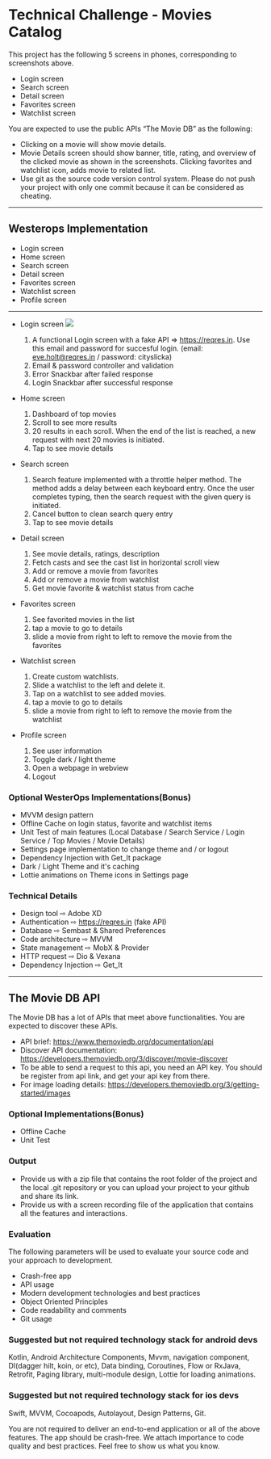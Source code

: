 # Technical Challenge - Movies Catalog

This project has the following 5 screens in phones, corresponding to screenshots above.
* Login screen
* Search screen
* Detail screen
* Favorites screen
* Watchlist screen


You are expected to use the public APIs “​The Movie DB​” as the following:
* Clicking on a movie will show movie details.
* Movie Details screen should show banner, title, rating, and overview of the clicked movie as shown in the screenshots. Clicking favorites and watchlist icon, adds movie to related list.
* Use git as the source code version control system. Please do not push your project with only one commit because it can be considered as cheating.

---------- 

## Westerops Implementation

* Login screen
* Home screen
* Search screen
* Detail screen
* Favorites screen
* Watchlist screen
* Profile screen

---------- 

* Login screen
  ![](https://imgur.com/aUOqy3f)
  1. A functional Login screen with a fake API => https://reqres.in.
  Use this email and password for succesful login. (email: eve.holt@reqres.in / password: cityslicka)
  2. Email & password controller and validation
  3. Error Snackbar after failed response
  4. Login Snackbar after successful response

* Home screen
  1. Dashboard of top movies
  2. Scroll to see more results
  3. 20 results in each scroll. When the end of the list is reached, a new request with next 20 movies is initiated.
  4. Tap to see movie details

* Search screen
  1. Search feature implemented with a throttle helper method. The method adds a delay between each keyboard entry. Once the user completes typing, then the search request with the given query is initiated.
  2. Cancel button to clean search query entry
  3. Tap to see movie details

* Detail screen
  1. See movie details, ratings, description
  2. Fetch casts and see the cast list in horizontal scroll view
  2. Add or remove a movie from favorites
  3. Add or remove a movie from watchlist
  4. Get movie favorite & watchlist status from cache

* Favorites screen
  1. See favorited movies in the list
  2. tap a movie to go to details
  3. slide a movie from right to left to remove the movie from the favorites

* Watchlist screen
  1. Create custom watchlists.
  2. Slide a watchlist to the left and delete it.
  3. Tap on a watchlist to see added movies.
  4. tap a movie to go to details
  5. slide a movie from right to left to remove the movie from the watchlist

* Profile screen
  1. See user information
  2. Toggle dark / light theme
  3. Open a webpage in webview
  4. Logout


### Optional WesterOps Implementations(Bonus)
* MVVM design pattern
* ​Offline Cache on login status, favorite and watchlist items
* ​Unit Test of main features (Local Database / Search Service / Login Service / Top Movies / Movie Details)
* Settings page implementation to change theme and / or logout
* Dependency Injection with Get_It package
* Dark / Light Theme and it's caching
* Lottie animations on Theme icons in Settings page

### Technical Details
* Design tool ⇨ Adobe XD
* Authentication ⇨ https://reqres.in (fake API)
* Database ⇨ Sembast & Shared Preferences
* Code architecture ⇨ MVVM
* State management ⇨ MobX & Provider
* HTTP request ⇨ Dio & Vexana
* Dependency Injection ⇨ Get_It

---------- 
## The Movie DB API
The Movie DB ​has a lot of APIs that meet above functionalities. You are expected to discover these APIs.
* API brief: ​https://www.themoviedb.org/documentation/api
* Discover API documentation: ​https://developers.themoviedb.org/3/discover/movie-discover 
* To be able to send a request to this api, you need an API key. You should be register from api link, and get your api key from there.
* For image loading details: ​https://developers.themoviedb.org/3/getting-started/images 

### Optional Implementations(Bonus)
* ​Offline Cache
* ​Unit Test

### Output
* ​Provide us with a zip file that contains the root folder of the project and the local .git repository or you can upload your project to your github and share its link.
* ​Provide us with a screen recording file of the application that contains all the features and interactions.



### Evaluation
​The following parameters will be used to evaluate your source code and your approach to development. 
* Crash-free app
* API usage
* Modern development technologies and best practices
* Object Oriented Principles
* Code readability and comments
* Git usage
### Suggested but not required technology stack for android devs

Kotlin, Android Architecture Components, Mvvm, navigation component, DI(dagger hilt, koin, or etc), Data binding, Coroutines, Flow or RxJava, Retrofit, Paging library, multi-module design, Lottie for loading animations.

### Suggested but not required technology stack for ios devs

Swift, MVVM, Cocoapods, Autolayout, Design Patterns, Git.


You are not required to deliver an end-to-end application or all of the above features. The app should be crash-free. We attach importance to c​ode quality​ and best practices. Feel free to show us what you know.
